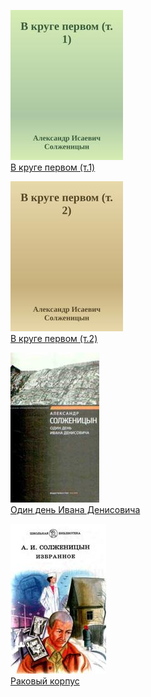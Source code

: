 ![](В%20круге%20первом%20(т.1).jpg)  
[В круге первом (т.1)](В%20круге%20первом%20(т.1).md)

![](В%20круге%20первом%20(т.2).jpg)  
[В круге первом (т.2)](В%20круге%20первом%20(т.2).md)

![](Один%20день%20Ивана%20Денисовича.jpg)  
[Один день Ивана Денисовича](Один%20день%20Ивана%20Денисовича.md)

![](Раковый%20корпус.jpg)  
[Раковый корпус](Раковый%20корпус.md)
